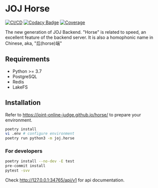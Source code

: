 # JOJ Horse

[![CI/CD](https://github.com/joint-online-judge/horse/actions/workflows/cicd.yml/badge.svg?branch=master)](https://github.com/joint-online-judge/horse/actions/workflows/cicd.yml)
[![Codacy Badge](https://app.codacy.com/project/badge/Grade/2d87ea14ebb34665aa9ace224f7ffef3)](https://www.codacy.com/gh/joint-online-judge/horse/dashboard?utm_source=github.com&amp;utm_medium=referral&amp;utm_content=joint-online-judge/horse&amp;utm_campaign=Badge_Grade)
[![Coverage](https://img.shields.io/codecov/c/github/joint-online-judge/horse)](https://codecov.io/gh/joint-online-judge/horse)

The new generation of JOJ Backend. "Horse" is related to speed, an excellent feature of the backend server. It is also a homophonic name in Chinese, aka, "后(horse)端"

## Requirements

+ Python >= 3.7
+ PostgreSQL
+ Redis
+ LakeFS

## Installation

Refer to <https://joint-online-judge.github.io/horse/> to prepare your environment.

```bash
poetry install
vi .env # configure environment
poetry run python3 -m joj.horse
```

### For developers

```bash
poetry install --no-dev -E test
pre-commit install
pytest -svv
```

Check <http://127.0.0.1:34765/api/v1> for api documentation.
